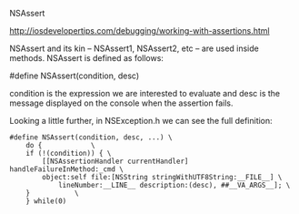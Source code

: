 NSAssert

http://iosdevelopertips.com/debugging/working-with-assertions.html

NSAssert and its kin – NSAssert1, NSAssert2, etc – are used inside methods. NSAssert is defined as follows:

#define NSAssert(condition, desc)

condition is the expression we are interested to evaluate and desc is the message displayed on the console when the assertion fails.

Looking a little further, in NSException.h we can see the full definition:

	#define NSAssert(condition, desc, ...) \
	    do {			\
		if (!(condition)) {	\
		    [[NSAssertionHandler currentHandler] handleFailureInMethod:_cmd \
			object:self file:[NSString stringWithUTF8String:__FILE__] \
		    	lineNumber:__LINE__ description:(desc), ##__VA_ARGS__]; \
		}			\
	    } while(0)